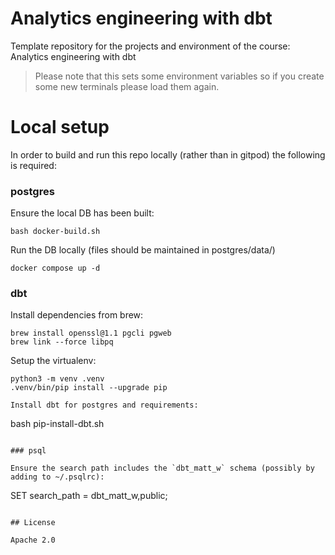 # Analytics engineering with dbt

Template repository for the projects and environment of the course: Analytics engineering with dbt

> Please note that this sets some environment variables so if you create some new terminals please load them again.

# Local setup

In order to build and run this repo locally (rather than in gitpod) the following is required:

### postgres

Ensure the local DB has been built:

```
bash docker-build.sh
```

Run the DB locally (files should be maintained in postgres/data/)

```
docker compose up -d
```

### dbt

Install dependencies from brew:

```
brew install openssl@1.1 pgcli pgweb
brew link --force libpq
```

Setup the virtualenv:

```
python3 -m venv .venv
.venv/bin/pip install --upgrade pip

Install dbt for postgres and requirements:
```
bash pip-install-dbt.sh
```

### psql

Ensure the search path includes the `dbt_matt_w` schema (possibly by adding to ~/.psqlrc):

```
SET search_path = dbt_matt_w,public;
```

## License

Apache 2.0
